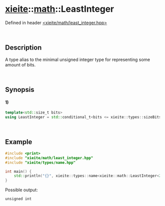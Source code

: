# [xieite](../../xieite.md)\:\:[math](../../math.md)\:\:LeastInteger
Defined in header [<xieite/math/least_integer.hpp>](../../../include/xieite/math/least_integer.hpp)

&nbsp;

## Description
A type alias to the minimal unsigned integer type for representing some amount of bits.

&nbsp;

## Synopsis
#### 1)
```cpp
template<std::size_t bits>
using LeastInteger = std::conditional_t<bits <= xieite::types::sizeBits<std::uint_least8_t>, std::uint_least8_t, std::conditional_t<bits <= xieite::types::sizeBits<std::uint_least16_t>, std::uint_least16_t, std::conditional_t<bits <= xieite::types::sizeBits<std::uint_least32_t>, std::uint_least32_t, std::uint_least64_t>>>;
```

&nbsp;

## Example
```cpp
#include <print>
#include "xieite/math/least_integer.hpp"
#include "xieite/types/name.hpp"

int main() {
    std::println("{}", xieite::types::name<xieite::math::LeastInteger<23>>);
}
```
Possible output:
```
unsigned int
```
